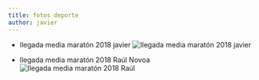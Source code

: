 ```yaml
---
title: fotos deporte
author: javier
---
```


* llegada media maratón 2018 javier
![llegada media maratón 2018 javier](/img/mediaMaraton2018Javier.jpg)

* llegada media maratón 2018 Raúl Novoa
![llegada media maratón 2018 Raúl](/img/mediaMaraton2018Raul.jpg)
